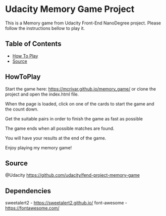 # Udacity Memory Game Project

This is a Memory game from Udacity Front-End NanoDegree project. Please follow the instructions bellow to play it.

## Table of Contents

* [How To Play](#howtoplay)
* [Source](#Source)

## HowToPlay

Start the game here: https://mcrivar.github.io/memory_game/  or clone the project and open the index.html file.

When the page is loaded, click on one of the cards to start the game and the count down.

Get the suitable pairs in order to finish the game as fast as possible

The game ends when all possible matches are found.

You will have your results at the end of the game.

Enjoy playing my memory game!

## Source
@Udacity
https://github.com/udacity/fend-project-memory-game

## Dependencies 

sweetalert2 - https://sweetalert2.github.io/
font-awesome - https://fontawesome.com/





